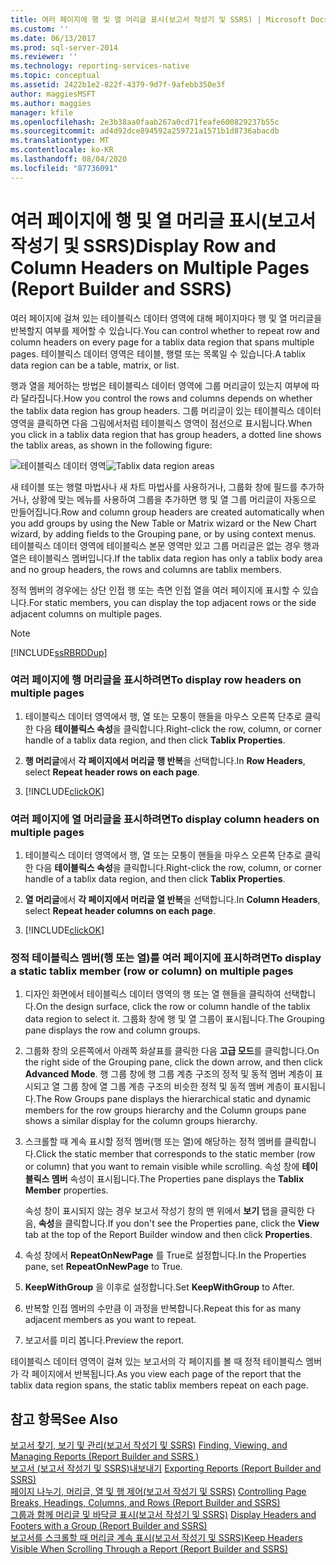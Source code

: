 ```yaml
---
title: 여러 페이지에 행 및 열 머리글 표시(보고서 작성기 및 SSRS) | Microsoft Docs
ms.custom: ''
ms.date: 06/13/2017
ms.prod: sql-server-2014
ms.reviewer: ''
ms.technology: reporting-services-native
ms.topic: conceptual
ms.assetid: 2422b1e2-822f-4379-9d7f-9afebb350e3f
author: maggiesMSFT
ms.author: maggies
manager: kfile
ms.openlocfilehash: 2e3b38aa0faab267a0cd71feafe600829237b55c
ms.sourcegitcommit: ad4d92dce894592a259721a1571b1d8736abacdb
ms.translationtype: MT
ms.contentlocale: ko-KR
ms.lasthandoff: 08/04/2020
ms.locfileid: "87736091"
---
```

# <a name="display-row-and-column-headers-on-multiple-pages-report-builder-and-ssrs"></a><span data-ttu-id="0af53-102">여러 페이지에 행 및 열 머리글 표시(보고서 작성기 및 SSRS)</span><span class="sxs-lookup"><span data-stu-id="0af53-102">Display Row and Column Headers on Multiple Pages (Report Builder and SSRS)</span></span>
  <span data-ttu-id="0af53-103">여러 페이지에 걸쳐 있는 테이블릭스 데이터 영역에 대해 페이지마다 행 및 열 머리글을 반복할지 여부를 제어할 수 있습니다.</span><span class="sxs-lookup"><span data-stu-id="0af53-103">You can control whether to repeat row and column headers on every page for a tablix data region that spans multiple pages.</span></span> <span data-ttu-id="0af53-104">테이블릭스 데이터 영역은 테이블, 행렬 또는 목록일 수 있습니다.</span><span class="sxs-lookup"><span data-stu-id="0af53-104">A tablix data region can be a table, matrix, or list.</span></span>  
  
 <span data-ttu-id="0af53-105">행과 열을 제어하는 방법은 테이블릭스 데이터 영역에 그룹 머리글이 있는지 여부에 따라 달라집니다.</span><span class="sxs-lookup"><span data-stu-id="0af53-105">How you control the rows and columns depends on whether the tablix data region has group headers.</span></span> <span data-ttu-id="0af53-106">그룹 머리글이 있는 테이블릭스 데이터 영역을 클릭하면 다음 그림에서처럼 테이블릭스 영역이 점선으로 표시됩니다.</span><span class="sxs-lookup"><span data-stu-id="0af53-106">When you click in a tablix data region that has group headers, a dotted line shows the tablix areas, as shown in the following figure:</span></span>  
  
 <span data-ttu-id="0af53-107">![테이블릭스 데이터 영역](../media/rs-tablixareas.gif "테이블릭스 데이터 영역")</span><span class="sxs-lookup"><span data-stu-id="0af53-107">![Tablix data region areas](../media/rs-tablixareas.gif "Tablix data region areas")</span></span>  
  
 <span data-ttu-id="0af53-108">새 테이블 또는 행렬 마법사나 새 차트 마법사를 사용하거나, 그룹화 창에 필드를 추가하거나, 상황에 맞는 메뉴를 사용하여 그룹을 추가하면 행 및 열 그룹 머리글이 자동으로 만들어집니다.</span><span class="sxs-lookup"><span data-stu-id="0af53-108">Row and column group headers are created automatically when you add groups by using the New Table or Matrix wizard or the New Chart wizard, by adding fields to the Grouping pane, or by using context menus.</span></span> <span data-ttu-id="0af53-109">테이블릭스 데이터 영역에 테이블릭스 본문 영역만 있고 그룹 머리글은 없는 경우 행과 열은 테이블릭스 멤버입니다.</span><span class="sxs-lookup"><span data-stu-id="0af53-109">If the tablix data region has only a tablix body area and no group headers, the rows and columns are tablix members.</span></span>  
  
 <span data-ttu-id="0af53-110">정적 멤버의 경우에는 상단 인접 행 또는 측면 인접 열을 여러 페이지에 표시할 수 있습니다.</span><span class="sxs-lookup"><span data-stu-id="0af53-110">For static members, you can display the top adjacent rows or the side adjacent columns on multiple pages.</span></span>  
  
> [!NOTE]  
>  [!INCLUDE[ssRBRDDup](../../includes/ssrbrddup-md.md)]  
  
### <a name="to-display-row-headers-on-multiple-pages"></a><span data-ttu-id="0af53-111">여러 페이지에 행 머리글을 표시하려면</span><span class="sxs-lookup"><span data-stu-id="0af53-111">To display row headers on multiple pages</span></span>  
  
1.  <span data-ttu-id="0af53-112">테이블릭스 데이터 영역에서 행, 열 또는 모퉁이 핸들을 마우스 오른쪽 단추로 클릭한 다음 **테이블릭스 속성**을 클릭합니다.</span><span class="sxs-lookup"><span data-stu-id="0af53-112">Right-click the row, column, or corner handle of a tablix data region, and then click **Tablix Properties**.</span></span>  
  
2.  <span data-ttu-id="0af53-113">**행 머리글**에서 **각 페이지에서 머리글 행 반복**을 선택합니다.</span><span class="sxs-lookup"><span data-stu-id="0af53-113">In **Row Headers**, select **Repeat header rows on each page**.</span></span>  
  
3.  [!INCLUDE[clickOK](../../../includes/clickok-md.md)]  
  
### <a name="to-display-column-headers-on-multiple-pages"></a><span data-ttu-id="0af53-114">여러 페이지에 열 머리글을 표시하려면</span><span class="sxs-lookup"><span data-stu-id="0af53-114">To display column headers on multiple pages</span></span>  
  
1.  <span data-ttu-id="0af53-115">테이블릭스 데이터 영역에서 행, 열 또는 모퉁이 핸들을 마우스 오른쪽 단추로 클릭한 다음 **테이블릭스 속성**을 클릭합니다.</span><span class="sxs-lookup"><span data-stu-id="0af53-115">Right-click the row, column, or corner handle of a tablix data region, and then click **Tablix Properties**.</span></span>  
  
2.  <span data-ttu-id="0af53-116">**열 머리글**에서 **각 페이지에서 머리글 열 반복**을 선택합니다.</span><span class="sxs-lookup"><span data-stu-id="0af53-116">In **Column Headers**, select **Repeat header columns on each page**.</span></span>  
  
3.  [!INCLUDE[clickOK](../../../includes/clickok-md.md)]  
  
### <a name="to-display-a-static-tablix-member-row-or-column-on-multiple-pages"></a><span data-ttu-id="0af53-117">정적 테이블릭스 멤버(행 또는 열)를 여러 페이지에 표시하려면</span><span class="sxs-lookup"><span data-stu-id="0af53-117">To display a static tablix member (row or column) on multiple pages</span></span>  
  
1.  <span data-ttu-id="0af53-118">디자인 화면에서 테이블릭스 데이터 영역의 행 또는 열 핸들을 클릭하여 선택합니다.</span><span class="sxs-lookup"><span data-stu-id="0af53-118">On the design surface, click the row or column handle of the tablix data region to select it.</span></span> <span data-ttu-id="0af53-119">그룹화 창에 행 및 열 그룹이 표시됩니다.</span><span class="sxs-lookup"><span data-stu-id="0af53-119">The Grouping pane displays the row and column groups.</span></span>  
  
2.  <span data-ttu-id="0af53-120">그룹화 창의 오른쪽에서 아래쪽 화살표를 클릭한 다음 **고급 모드**를 클릭합니다.</span><span class="sxs-lookup"><span data-stu-id="0af53-120">On the right side of the Grouping pane, click the down arrow, and then click **Advanced Mode**.</span></span> <span data-ttu-id="0af53-121">행 그룹 창에 행 그룹 계층 구조의 정적 및 동적 멤버 계층이 표시되고 열 그룹 창에 열 그룹 계층 구조의 비슷한 정적 및 동적 멤버 계층이 표시됩니다.</span><span class="sxs-lookup"><span data-stu-id="0af53-121">The Row Groups pane displays the hierarchical static and dynamic members for the row groups hierarchy and the Column groups pane shows a similar display for the column groups hierarchy.</span></span>  
  
3.  <span data-ttu-id="0af53-122">스크롤할 때 계속 표시할 정적 멤버(행 또는 열)에 해당하는 정적 멤버를 클릭합니다.</span><span class="sxs-lookup"><span data-stu-id="0af53-122">Click the static member that corresponds to the static member (row or column) that you want to remain visible while scrolling.</span></span> <span data-ttu-id="0af53-123">속성 창에 **테이블릭스 멤버** 속성이 표시됩니다.</span><span class="sxs-lookup"><span data-stu-id="0af53-123">The Properties pane displays the **Tablix Member** properties.</span></span>  
  
     <span data-ttu-id="0af53-124">속성 창이 표시되지 않는 경우 보고서 작성기 창의 맨 위에서 **보기** 탭을 클릭한 다음, **속성**을 클릭합니다.</span><span class="sxs-lookup"><span data-stu-id="0af53-124">If you don't see the Properties pane, click the **View** tab at the top of the Report Builder window and then click **Properties**.</span></span>  
  
4.  <span data-ttu-id="0af53-125">속성 창에서 **RepeatOnNewPage** 를 True로 설정합니다.</span><span class="sxs-lookup"><span data-stu-id="0af53-125">In the Properties pane, set **RepeatOnNewPage** to True.</span></span>  
  
5.  <span data-ttu-id="0af53-126">**KeepWithGroup** 을 이후로 설정합니다.</span><span class="sxs-lookup"><span data-stu-id="0af53-126">Set **KeepWithGroup** to After.</span></span>  
  
6.  <span data-ttu-id="0af53-127">반복할 인접 멤버의 수만큼 이 과정을 반복합니다.</span><span class="sxs-lookup"><span data-stu-id="0af53-127">Repeat this for as many adjacent members as you want to repeat.</span></span>  
  
7.  <span data-ttu-id="0af53-128">보고서를 미리 봅니다.</span><span class="sxs-lookup"><span data-stu-id="0af53-128">Preview the report.</span></span>  
  
 <span data-ttu-id="0af53-129">테이블릭스 데이터 영역이 걸쳐 있는 보고서의 각 페이지를 볼 때 정적 테이블릭스 멤버가 각 페이지에서 반복됩니다.</span><span class="sxs-lookup"><span data-stu-id="0af53-129">As you view each page of the report that the tablix data region spans, the static tablix members repeat on each page.</span></span>  
  
## <a name="see-also"></a><span data-ttu-id="0af53-130">참고 항목</span><span class="sxs-lookup"><span data-stu-id="0af53-130">See Also</span></span>  
 <span data-ttu-id="0af53-131">[보고서 찾기, 보기 및 관리&#40;보고서 작성기 및 SSRS&#41;](../report-builder/finding-viewing-and-managing-reports-report-builder-and-ssrs.md) </span><span class="sxs-lookup"><span data-stu-id="0af53-131">[Finding, Viewing, and Managing Reports &#40;Report Builder and SSRS &#41;](../report-builder/finding-viewing-and-managing-reports-report-builder-and-ssrs.md) </span></span>  
 <span data-ttu-id="0af53-132">[보고서 &#40;보고서 작성기 및 SSRS&#41;내보내기](../report-builder/export-reports-report-builder-and-ssrs.md) </span><span class="sxs-lookup"><span data-stu-id="0af53-132">[Exporting Reports &#40;Report Builder and SSRS&#41;](../report-builder/export-reports-report-builder-and-ssrs.md) </span></span>  
 <span data-ttu-id="0af53-133">[페이지 나누기, 머리글, 열 및 행 제어&#40;보고서 작성기 및 SSRS&#41;](controlling-page-breaks-headings-columns-and-rows-report-builder-and-ssrs.md) </span><span class="sxs-lookup"><span data-stu-id="0af53-133">[Controlling Page Breaks, Headings, Columns, and Rows &#40;Report Builder and SSRS&#41;](controlling-page-breaks-headings-columns-and-rows-report-builder-and-ssrs.md) </span></span>  
 <span data-ttu-id="0af53-134">[그룹과 함께 머리글 및 바닥글 표시&#40;보고서 작성기 및 SSRS&#41;](display-headers-and-footers-with-a-group-report-builder-and-ssrs.md) </span><span class="sxs-lookup"><span data-stu-id="0af53-134">[Display Headers and Footers with a Group &#40;Report Builder and SSRS&#41;](display-headers-and-footers-with-a-group-report-builder-and-ssrs.md) </span></span>  
 [<span data-ttu-id="0af53-135">보고서를 스크롤할 때 머리글 계속 표시&#40;보고서 작성기 및 SSRS&#41;</span><span class="sxs-lookup"><span data-stu-id="0af53-135">Keep Headers Visible When Scrolling Through a Report &#40;Report Builder and SSRS&#41;</span></span>](keep-headers-visible-when-scrolling-through-a-report-report-builder-and-ssrs.md)  
  
  
